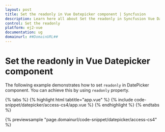 ```yaml
---
layout: post
title: Set the readonly in Vue Datepicker component | Syncfusion
description: Learn here all about Set the readonly in Syncfusion Vue Datepicker component of Syncfusion Essential JS 2 and more.
control: Set the readonly 
platform: ej2-vue
documentation: ug
domainurl: ##DomainURL##
---
```


# Set the readonly in Vue Datepicker component

The following example demonstrates how to set `readonly` in DatePicker component. You can achieve this by using `readonly` property.

{% tabs %}
{% highlight html tabtitle="app.vue" %}
{% include code-snippet/datepicker/access-cs4/app.vue %}
{% endhighlight %}
{% endtabs %}
        
{% previewsample "page.domainurl/code-snippet/datepicker/access-cs4" %}